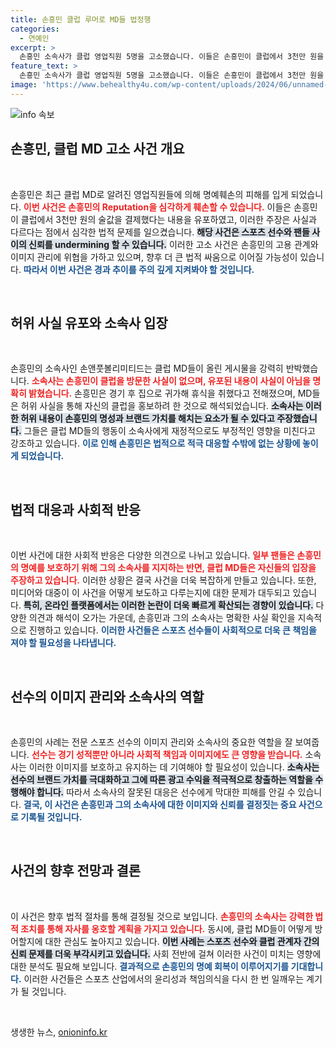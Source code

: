 ```yaml
---
title: 손흥민 클럽 루머로 MD들 법정행
categories:
  - 연예인
excerpt: >
  손흥민 소속사가 클럽 영업직원 5명을 고소했습니다. 이들은 손흥민이 클럽에서 3천만 원을 썼다고 허위 사실을 유포했는데, 소속사는 이는 명예훼손에 해당한다고 주장했습니다.真相은 무엇일까요? 클릭해 확인해보세요!
feature_text: >
  손흥민 소속사가 클럽 영업직원 5명을 고소했습니다. 이들은 손흥민이 클럽에서 3천만 원을 썼다고 허위 사실을 유포했는데, 소속사는 이는 명예훼손에 해당한다고 주장했습니다.真相은 무엇일까요? 클릭해 확인해보세요!
image: 'https://www.behealthy4u.com/wp-content/uploads/2024/06/unnamed-file.png'
---
```


<p><img src="https://www.behealthy4u.com/wp-content/uploads/2024/06/unnamed-file.png" alt="info 속보" /></p>

<h2 data-ke-size="size26">손흥민, 클럽 MD 고소 사건 개요</h2>

<p data-ke-size="size16">&nbsp;</p>

<p>손흥민은 최근 클럽 MD로 알려진 영업직원들에 의해 명예훼손의 피해를 입게 되었습니다. <b><span style="color: #ee2323;">이번 사건은 손흥민의 Reputation을 심각하게 훼손할 수 있습니다.</span></b> 이들은 손흥민이 클럽에서 3천만 원의 술값을 결제했다는 내용을 유포하였고, 이러한 주장은 사실과 다르다는 점에서 심각한 법적 문제를 일으켰습니다. <b><span style="background-color: #21538527;">해당 사건은 스포츠 선수와 팬들 사이의 신뢰를 undermining 할 수 있습니다.</span></b> 이러한 고소 사건은 손흥민의 고용 관계와 이미지 관리에 위협을 가하고 있으며, 향후 더 큰 법적 싸움으로 이어질 가능성이 있습니다. <b><span style="color: #1a5490;">따라서 이번 사건은 경과 추이를 주의 깊게 지켜봐야 할 것입니다.</span></b></p>

<p data-ke-size="size16">&nbsp;</p>

<h2 data-ke-size="size26">허위 사실 유포와 소속사 입장</h2>

<p data-ke-size="size16">&nbsp;</p>

<p>손흥민의 소속사인 손앤풋볼리미티드는 클럽 MD들이 올린 게시물을 강력히 반박했습니다. <b><span style="color: #ee2323;">소속사는 손흥민이 클럽을 방문한 사실이 없으며, 유포된 내용이 사실이 아님을 명확히 밝혔습니다.</span></b> 손흥민은 경기 후 집으로 귀가해 휴식을 취했다고 전해졌으며, MD들은 허위 사실을 통해 자신의 클럽을 홍보하려 한 것으로 해석되었습니다. <b><span style="background-color: #21538527;">소속사는 이러한 허위 내용이 손흥민의 명성과 브랜드 가치를 해치는 요소가 될 수 있다고 주장했습니다.</span></b> 그들은 클럽 MD들의 행동이 소속사에게 재정적으로도 부정적인 영향을 미친다고 강조하고 있습니다. <b><span style="color: #1a5490;">이로 인해 손흥민은 법적으로 적극 대응할 수밖에 없는 상황에 놓이게 되었습니다.</span></b></p>

<p data-ke-size="size16">&nbsp;</p>

<h2 data-ke-size="size26">법적 대응과 사회적 반응</h2>

<p data-ke-size="size16">&nbsp;</p>

<p>이번 사건에 대한 사회적 반응은 다양한 의견으로 나뉘고 있습니다. <b><span style="color: #ee2323;">일부 팬들은 손흥민의 명예를 보호하기 위해 그의 소속사를 지지하는 반면, 클럽 MD들은 자신들의 입장을 주장하고 있습니다.</span></b> 이러한 상황은 결국 사건을 더욱 복잡하게 만들고 있습니다. 또한, 미디어와 대중이 이 사건을 어떻게 보도하고 다루는지에 대한 문제가 대두되고 있습니다. <b><span style="background-color: #21538527;">특히, 온라인 플랫폼에서는 이러한 논란이 더욱 빠르게 확산되는 경향이 있습니다.</span></b> 다양한 의견과 해석이 오가는 가운데, 손흥민과 그의 소속사는 명확한 사실 확인을 지속적으로 진행하고 있습니다. <b><span style="color: #1a5490;">이러한 사건들은 스포츠 선수들이 사회적으로 더욱 큰 책임을 져야 할 필요성을 나타냅니다.</span></b></p>

<p data-ke-size="size16">&nbsp;</p>

<h2 data-ke-size="size26">선수의 이미지 관리와 소속사의 역할</h2>

<p data-ke-size="size16">&nbsp;</p>

<p>손흥민의 사례는 전문 스포츠 선수의 이미지 관리와 소속사의 중요한 역할을 잘 보여줍니다. <b><span style="color: #ee2323;">선수는 경기 성적뿐만 아니라 사회적 책임과 이미지에도 큰 영향을 받습니다.</span></b> 소속사는 이러한 이미지를 보호하고 유지하는 데 기여해야 할 필요성이 있습니다. <b><span style="background-color: #21538527;">소속사는 선수의 브랜드 가치를 극대화하고 그에 따른 광고 수익을 적극적으로 창출하는 역할을 수행해야 합니다.</span></b> 따라서 소속사의 잘못된 대응은 선수에게 막대한 피해를 안길 수 있습니다. <b><span style="color: #1a5490;">결국, 이 사건은 손흥민과 그의 소속사에 대한 이미지와 신뢰를 결정짓는 중요 사건으로 기록될 것입니다.</span></b></p>

<p data-ke-size="size16">&nbsp;</p>

<h2 data-ke-size="size26">사건의 향후 전망과 결론</h2>

<p data-ke-size="size16">&nbsp;</p>

<p>이 사건은 향후 법적 절차를 통해 결정될 것으로 보입니다. <b><span style="color: #ee2323;">손흥민의 소속사는 강력한 법적 조치를 통해 자사를 옹호할 계획을 가지고 있습니다.</span></b> 동시에, 클럽 MD들이 어떻게 방어할지에 대한 관심도 높아지고 있습니다. <b><span style="background-color: #21538527;">이번 사례는 스포츠 선수와 클럽 관계자 간의 신뢰 문제를 더욱 부각시키고 있습니다.</span></b> 사회 전반에 걸쳐 이러한 사건이 미치는 영향에 대한 분석도 필요해 보입니다. <b><span style="color: #1a5490;">결과적으로 손흥민의 명예 회복이 이루어지기를 기대합니다.</span></b> 이러한 사건들은 스포츠 산업에서의 윤리성과 책임의식을 다시 한 번 일깨우는 계기가 될 것입니다. </p>

<p data-ke-size="size16">&nbsp;</p>
생생한 뉴스, <a href="https://onioninfo.kr" rel="dofollow">onioninfo.kr</a>


